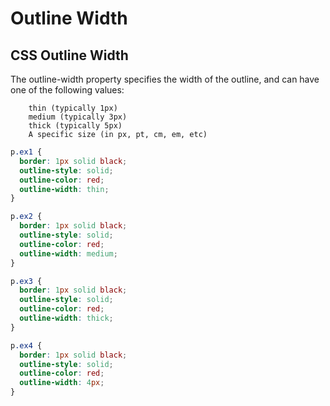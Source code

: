 # Outline Width

## CSS Outline Width
The outline-width property specifies the width of the outline, and can have one of the following values:
```
    thin (typically 1px)
    medium (typically 3px)
    thick (typically 5px)
    A specific size (in px, pt, cm, em, etc)
```

```css
p.ex1 {
  border: 1px solid black;
  outline-style: solid;
  outline-color: red;
  outline-width: thin;
}

p.ex2 {
  border: 1px solid black;
  outline-style: solid;
  outline-color: red;
  outline-width: medium;
}

p.ex3 {
  border: 1px solid black;
  outline-style: solid;
  outline-color: red;
  outline-width: thick;
}

p.ex4 {
  border: 1px solid black;
  outline-style: solid;
  outline-color: red;
  outline-width: 4px;
}
```